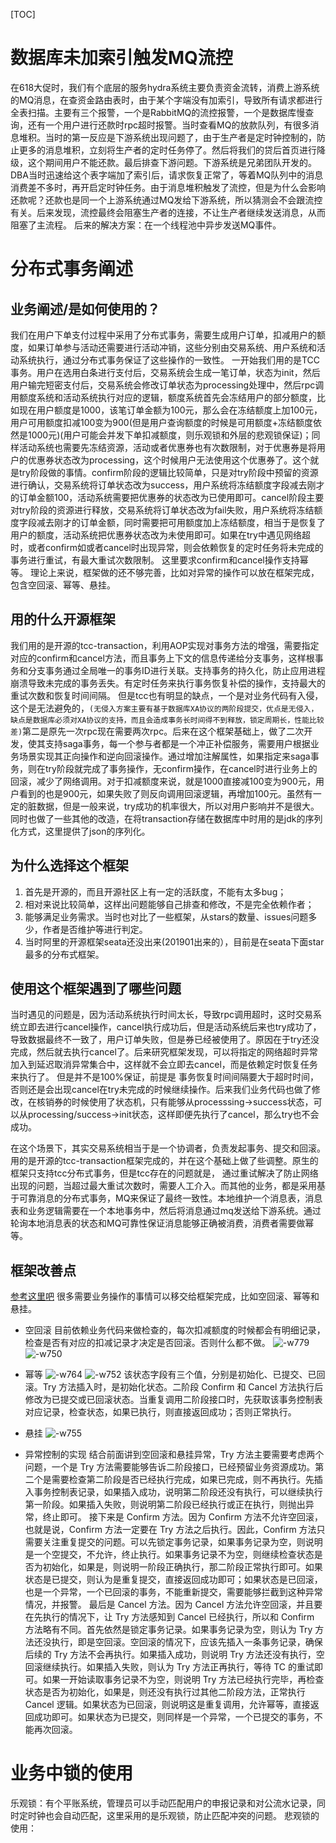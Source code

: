 [TOC]
# 数据库未加索引触发MQ流控
在618大促时，我们有个底层的服务hydra系统主要负责资金流转，消费上游系统的MQ消息，在查资金路由表时，由于某个字端没有加索引，导致所有请求都进行全表扫描。主要有三个报警，一个是RabbitMQ的流控报警，一个是数据库慢查询，还有一个用户进行还款时rpc超时报警。当时查看MQ的放款队列，有很多消息堆积。当时的第一反应是下游系统出现问题了，由于生产者是定时钟控制的，防止更多的消息堆积，立刻将生产者的定时任务停了。然后将我们的贷后首页进行降级，这个期间用户不能还款。最后排查下游问题。下游系统是兄弟团队开发的。
DBA当时迅速给这个表字端加了索引后，请求恢复正常了，等着MQ队列中的消息消费差不多时，再开启定时钟任务。由于消息堆积触发了流控，但是为什么会影响还款呢？还款也是同一个上游系统通过MQ发给下游系统，所以猜测会不会跟流控有关。后来发现，流控最终会阻塞生产者的连接，不让生产者继续发送消息，从而阻塞了主流程。
后来的解决方案：在一个线程池中异步发送MQ事件。

# 分布式事务阐述
## 业务阐述/是如何使用的？
我们在用户下单支付过程中采用了分布式事务，需要生成用户订单，扣减用户的额度，如果订单参与活动还需要进行活动冲销，这些分别由交易系统、用户系统和活动系统执行，通过分布式事务保证了这些操作的一致性。
一开始我们用的是TCC事务。用户在选用白条进行支付后，交易系统会生成一笔订单，状态为init，然后用户输完短密支付后，交易系统会修改订单状态为processing处理中，然后rpc调用额度系统和活动系统执行对应的逻辑，额度系统首先会冻结用户的部分额度，比如现在用户额度是1000，该笔订单金额为100元，那么会在冻结额度上加100元，用户可用额度扣减100变为900(但是用户查询额度的时候是可用额度+冻结额度依然是1000元)(用户可能会并发下单扣减额度，则乐观锁和外层的悲观锁保证)；同样活动系统也需要先冻结资源，活动或者优惠券也有次数限制，对于优惠券是将用户的优惠券状态改为processing，这个时候用户无法使用这个优惠券了。这个就是try阶段做的事情。confirm阶段的逻辑比较简单，只是对try阶段中预留的资源进行确认，交易系统将订单状态改为success，用户系统将冻结额度字段减去刚才的订单金额100，活动系统需要把优惠券的状态改为已使用即可。cancel阶段主要对try阶段的资源进行释放，交易系统将订单状态改为fail失败，用户系统将冻结额度字段减去刚才的订单金额，同时需要把可用额度加上冻结额度，相当于是恢复了用户的额度，活动系统把优惠券状态改为未使用即可。如果在try中遇见网络超时，或者confirm如或者cancel时出现异常，则会依赖恢复的定时任务将未完成的事务进行重试，有最大重试次数限制。
这里要求confirm和cancel操作支持幂等。
理论上来说，框架做的还不够完善，比如对异常的操作可以放在框架完成，包含空回滚、幂等、悬挂。


## 用的什么开源框架
我们用的是开源的tcc-transaction，利用AOP实现对事务方法的增强，需要指定对应的confirm和cancel方法，而且事务上下文的信息传递给分支事务，这样根事务和分支事务通过全局唯一的事务ID进行关联。支持事务的持久化，防止应用进程崩溃导致未完成的事务丢失。有定时任务来执行事务恢复补偿的操作，支持最大的重试次数和恢复时间间隔。
但是tcc也有明显的缺点，一个是对业务代码有入侵，这个是无法避免的，`(无侵入方案主要有基于数据库XA协议的两阶段提交，优点是无侵入，缺点是数据库必须对XA协议的支持，而且会造成事务长时间得不到释放，锁定周期长，性能比较差)`第二是原先一次rpc现在需要两次rpc。后来在这个框架基础上，做了二次开发，使其支持saga事务，每一个参与者都是一个冲正补偿服务，需要用户根据业务场景实现其正向操作和逆向回滚操作。通过增加注解属性，如果指定来saga事务，则在try阶段就完成了事务操作，无confirm操作，在cancel时进行业务上的回滚，减少了网络调用。对于扣减额度来说，就是1000直接减100变为900元，用户看到的也是900元，如果失败了则反向调用回滚逻辑，再增加100元。虽然有一定的脏数据，但是一般来说，try成功的机率很大，所以对用户影响并不是很大。
同时也做了一些其他的改造，在将transaction存储在数据库中时用的是jdk的序列化方式，这里提供了json的序列化。

## 为什么选择这个框架
1. 首先是开源的，而且开源社区上有一定的活跃度，不能有太多bug；
2. 相对来说比较简单，这样出问题能够自己排查和修改，不是完全依赖作者；
3. 能够满足业务需求。当时也对比了一些框架，从stars的数量、issues问题多少，作者是否维护等进行判定。
4. 当时阿里的开源框架seata还没出来(201901出来的），目前是在seata下面star最多的分布式框架。

## 使用这个框架遇到了哪些问题
当时遇见的问题是，因为活动系统执行时间太长，导致rpc调用超时，这时交易系统立即去进行cancel操作，cancel执行成功后，但是活动系统后来也try成功了，导致数据最终不一致了，用户订单失败，但是券已经被使用了。原因在于try还没完成，然后就去执行cancel了。后来研究框架发现，可以将指定的网络超时异常加入到延迟取消异常集合中，这样就不会立即去cancel，而是依赖定时恢复任务来执行了。
但是并不是100%保证，前提是 事务恢复时间间隔要大于超时时间，否则还是会出现cancel在try未完成的时候继续操作。后来我们业务代码也做了修改，在核销券的时候使用了状态机，只有能够从processsing->success状态，可以从processing/success->init状态，这样即便先执行了cancel，那么try也不会成功。

在这个场景下，其实交易系统相当于是一个协调者，负责发起事务、提交和回滚。
用的是开源的tcc-transaction框架完成的，并在这个基础上做了些调整。原生的框架只支持tcc分布式事务，但是tcc存在的问题就是，
通过重试解决了防止网络出现的问题，当超过最大重试次数时，需要人工介入。而其他的业务，都是采用基于可靠消息的分布式事务，MQ来保证了最终一致性。本地维护一个消息表，消息表和业务逻辑需要在一个本地事务中，然后将消息通过mq发送给下游系统。通过轮询本地消息表的状态和MQ可靠性保证消息能够正确被消费，消费者需要做幂等。

## 框架改善点
[参考这里吧](https://www.infoq.cn/article/G33hCC-QoSJPlkt4e64E)
很多需要业务操作的事情可以移交给框架完成，比如空回滚、幂等和悬挂。
* 空回滚
    目前依赖业务代码来做检查的，每次扣减额度的时候都会有明细记录，检查是否有对应的扣减记录才决定是否回滚。否则什么都不做。
    ![-w779](media/15641304209257.jpg)  
![-w750](media/15641304706004.jpg)  

* 幂等
    ![-w764](media/15641309354322.jpg)
![-w752](media/15641309639714.jpg)
该状态字段有三个值，分别是初始化、已提交、已回滚。Try 方法插入时，是初始化状态。二阶段 Confirm 和 Cancel 方法执行后修改为已提交或已回滚状态。当重复调用二阶段接口时，先获取该事务控制表对应记录，检查状态，如果已执行，则直接返回成功；否则正常执行。

* 悬挂
![-w755](media/15641310437389.jpg)

* 异常控制的实现
    结合前面讲到空回滚和悬挂异常，Try 方法主要需要考虑两个问题，一个是 Try 方法需要能够告诉二阶段接口，已经预留业务资源成功。第二个是需要检查第二阶段是否已经执行完成，如果已完成，则不再执行。先插入事务控制表记录，如果插入成功，说明第二阶段还没有执行，可以继续执行第一阶段。如果插入失败，则说明第二阶段已经执行或正在执行，则抛出异常，终止即可。
    接下来是 Confirm 方法。因为 Confirm 方法不允许空回滚，也就是说，Confirm 方法一定要在 Try 方法之后执行。因此，Confirm 方法只需要关注重复提交的问题。可以先锁定事务记录，如果事务记录为空，则说明是一个空提交，不允许，终止执行。如果事务记录不为空，则继续检查状态是否为初始化，如果是，则说明一阶段正确执行，那二阶段正常执行即可。如果状态是已提交，则认为是重复提交，直接返回成功即可；如果状态是已回滚，也是一个异常，一个已回滚的事务，不能重新提交，需要能够拦截到这种异常情况，并报警。
    最后是 Cancel 方法。因为 Cancel 方法允许空回滚，并且要在先执行的情况下，让 Try 方法感知到 Cancel 已经执行，所以和 Confirm 方法略有不同。首先依然是锁定事务记录。如果事务记录为空，则认为 Try 方法还没执行，即是空回滚。空回滚的情况下，应该先插入一条事务记录，确保后续的 Try 方法不会再执行。如果插入成功，则说明 Try 方法还没有执行，空回滚继续执行。如果插入失败，则认为 Try 方法正再执行，等待 TC 的重试即可。如果一开始读取事务记录不为空，则说明 Try 方法已经执行完毕，再检查状态是否为初始化，如果是，则还没有执行过其他二阶段方法，正常执行 Cancel 逻辑。如果状态为已回滚，则说明这是重复调用，允许幂等，直接返回成功即可。如果状态为已提交，则同样是一个异常，一个已提交的事务，不能再次回滚。
    
# 业务中锁的使用
乐观锁：有个平账系统，管理员可以手动匹配用户的申报记录和对公流水记录，同时定时钟也会自动匹配，这里采用的是乐观锁，防止匹配冲突的问题。
悲观锁的使用：